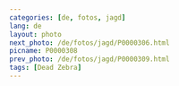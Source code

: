 ```yaml
---
categories: [de, fotos, jagd]
lang: de
layout: photo
next_photo: /de/fotos/jagd/P0000306.html
picname: P0000308
prev_photo: /de/fotos/jagd/P0000309.html
tags: [Dead Zebra]
---
```

